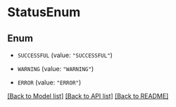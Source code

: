 # StatusEnum

## Enum


* `SUCCESSFUL` (value: `"SUCCESSFUL"`)

* `WARNING` (value: `"WARNING"`)

* `ERROR` (value: `"ERROR"`)


[[Back to Model list]](../README.md#documentation-for-models) [[Back to API list]](../README.md#documentation-for-api-endpoints) [[Back to README]](../README.md)


